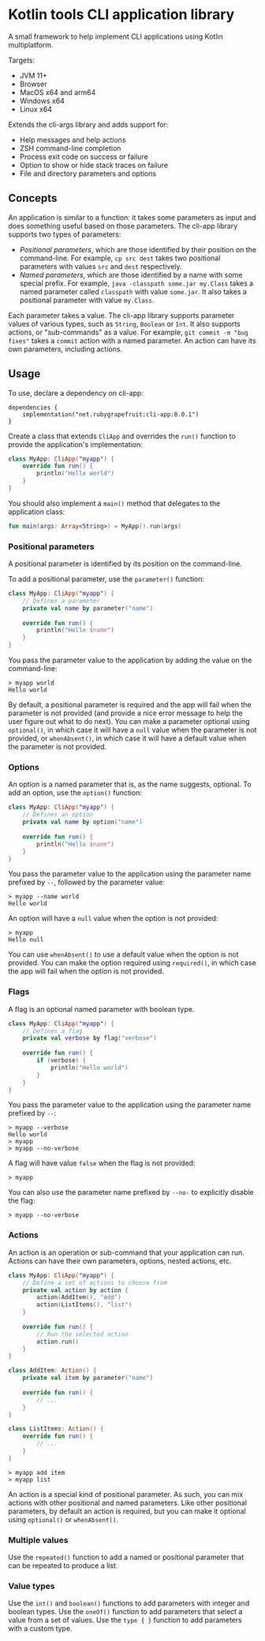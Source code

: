 <!--
  DO NOT EDIT
  This document was generated from src/docs/README.md 
-->

# Kotlin tools CLI application library

A small framework to help implement CLI applications using Kotlin multiplatform.

Targets:

- JVM 11+
- Browser
- MacOS x64 and arm64
- Windows x64
- Linux x64

Extends the cli-args library and adds support for:

- Help messages and help actions
- ZSH command-line completion
- Process exit code on success or failure
- Option to show or hide stack traces on failure
- File and directory parameters and options

## Concepts

An application is similar to a function: it takes some parameters as input and does something useful based on those parameters.
The cli-app library supports two types of parameters:

- *Positional parameters*, which are those identified by their position on the command-line. For example, `cp src dest` takes two positional parameters with values `src` and `dest` respectively.
- *Named parameters*, which are those identified by a name with some special prefix. For example, `java -classpath some.jar my.Class` takes a named parameter called `classpath` with value `some.jar`. It also takes a positional parameter with value `my.Class`. 

Each parameter takes a value. The cli-app library supports parameter values of various types, such as `String`, `Boolean` or `Int`. It also supports actions, or "sub-commands" as a value. For example, `git commit -m "bug fixes"` takes a `commit` action with a named parameter. An action can have its own parameters, including actions.

## Usage

To use, declare a dependency on cli-app:

```
dependencies {
    implementation("net.rubygrapefruit:cli-app:0.0.1")
}
```

Create a class that extends `CliApp` and overrides the `run()` function to provide the application's implementation:

```kotlin
class MyApp: CliApp("myapp") {
    override fun run() {
        println("Hello world")
    } 
}
```

You should also implement a `main()` method that delegates to the application class:

```kotlin
fun main(args: Array<String>) = MyApp().run(args)
```

### Positional parameters

A positional parameter is identified by its position on the command-line.

To add a positional parameter, use the `parameter()` function:

```kotlin
class MyApp: CliApp("myapp") {
    // Defines a parameter
    private val name by parameter("name")
    
    override fun run() {
        println("Hello $name")
    }
}
```

You pass the parameter value to the application by adding the value on the command-line: 

```
> myapp world
Hello world
```

By default, a positional parameter is required and the app will fail when the parameter is not provided (and provide a nice error message to help the user figure out what to do next).
You can make a parameter optional using `optional()`, in which case it will have a `null` value when the parameter is not provided,
or `whenAbsent()`, in which case it will have a default value when the parameter is not provided.

### Options

An option is a named parameter that is, as the name suggests, optional. To add an option, use the `option()` function:

```kotlin
class MyApp: CliApp("myapp") {
    // Defines an option
    private val name by option("name")
    
    override fun run() {
        println("Hello $name")
    }
}
```

You pass the parameter value to the application using the parameter name prefixed by `--`, followed by the parameter value:

```
> myapp --name world
Hello world
```

An option will have a `null` value when the option is not provided:

```
> myapp
Hello null
```

You can use `whenAbsent()` to use a default value when the option is not provided.
You can make the option required using `required()`, in which case the app will fail when the option is not provided.

### Flags

A flag is an optional named parameter with boolean type.

```kotlin
class MyApp: CliApp("myapp") {
    // Defines a flag
    private val verbose by flag("verbose")
    
    override fun run() {
        if (verbose) {
            println("Hello world")
        }
    }
}
```

You pass the parameter value to the application using the parameter name prefixed by `--`:

```
> myapp --verbose
Hello world
> myapp
> myapp --no-verbose
```

A flag will have value `false` when the flag is not provided:

```
> myapp
```

You can also use the parameter name prefixed by `--no-` to explicitly disable the flag:

```
> myapp --no-verbose
```

### Actions

An action is an operation or sub-command that your application can run. Actions can have their own parameters, options, nested actions, etc.

```kotlin
class MyApp: CliApp("myapp") {
    // Define a set of actions to choose from 
    private val action by action {
        action(AddItem(), "add")
        action(ListItems(), "list")
    }
    
    override fun run() {
        // Run the selected action
        action.run()
    }
}

class AddItem: Action() {
    private val item by parameter("name")
    
    override fun run() {
        // ...
    }
}

class ListItems: Action() {
    override fun run() {
        // ...
    } 
}
```

```
> myapp add item
> myapp list
```

An action is a special kind of positional parameter. As such, you can mix actions with other positional and named parameters.
Like other positional parameters, by default an action is required, but you can make it optional using `optional()` or `whenAbsent()`.

### Multiple values

Use the `repeated()` function to add a named or positional parameter that can be repeated to produce a list.

### Value types

Use the `int()` and `boolean()` functions to add parameters with integer and boolean types.
Use the `oneOf()` function to add parameters that select a value from a set of values.
Use the `type { }` function to add parameters with a custom type.
